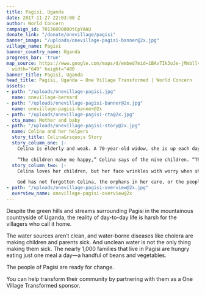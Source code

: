 ```yaml
---
title: Pagisi, Uganda
date: 2017-11-27 22:03:00 Z
author: World Concern
campaign_id: 70136000000tCpYAAU
donate_link: "/donate/onevillage/pagisi"
banner_image: "/uploads/onevillage-pagisi-banner@2x.jpg"
village_name: Pagisi
banner_country_name: Uganda
progress_bar: 'true'
map_source: https://www.google.com/maps/d/embed?mid=1BAv7Ik3oJe-jMmbllvLj6iNzclF_wZRk"
  width="640" height="480
banner_title: Pagisi, Uganda
head_title: Pagisi, Uganda — One Village Transformed | World Concern
assets:
- path: "/uploads/onevillage-pagisi.jpg"
  name: onevillage-bernard
- path: "/uploads/onevillage-pagisi-banner@2x.jpg"
  name: onevillage-pagisi-banner@2x
- path: "/uploads/onevillage-pagisi-cta@2x.jpg"
  cta_name: Mother and baby
- path: "/uploads/onevillage-pagisi-story@2x.jpg"
  name: Celina and her helpers
  story_title: Celina&rsquo;s Story
  story_column_one: |-
    Celina is elderly and weak. A 70-year-old widow, she is up each day with the sun working her coffee fields and walking the hour to an unclean stream outside Pagisi village in Uganda—just to survive. Though her stomach rumbles with hunger, she eats only one meal a day of beans and vegetables. She is poor, and yet, her spirit is generous. Celina has nine children who rely on her every day for a hot meal. Three orphans and six village children find safety in her small hut.

    “The children make me happy,” Celina says of the nine children. “The orphans had no one to care for them, so I took them in. The other six children eat at their homes but they are still hungry so they come to me for more food.”
  story_column_two: |-
    Celina loves her children, but her face wrinkles with worry when she speaks of their future. She is old and poor, and she dreads the day she will no longer be able to care for them. She dreams of a better school that can pull them from the same poverty she suffers. She prays for clean water for them to drink so they don’t share the deadly fate of so many in their village. But she cannot stay with them much longer. She is eager for them to have the tools they need to thrive on their own.

    God has not forgotten Celina, the orphans in her care, or the people of Pagisi. Together with you, they can experience true transformation and a future bright with opportunity.
- path: "/uploads/onevillage-pagisi-overview@2x.jpg"
  overview_name: onevillage-pagisi-overview@2x
---
```


Despite the green hills and streams surrounding Pagisi in the mountainous countryside of Uganda, the reality of day-to-day life is harsh for the villagers who call it home.

The water sources aren’t clean, and water-borne diseases like cholera are making children and parents sick. And unclean water is not the only thing making them sick. The nearly 1,000 families that live in Pagisi are hungry eating just one meal a day—a handful of beans and vegetables.

The people of Pagisi are ready for change.

You can help transform their community by partnering with them as a One Village Transformed sponsor.
